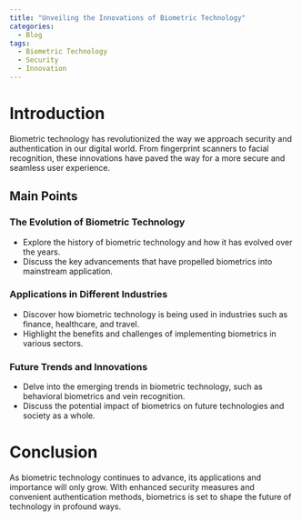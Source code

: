 ```yaml
---
title: "Unveiling the Innovations of Biometric Technology"
categories:
  - Blog
tags:
  - Biometric Technology
  - Security
  - Innovation
---
```


# Introduction
Biometric technology has revolutionized the way we approach security and authentication in our digital world. From fingerprint scanners to facial recognition, these innovations have paved the way for a more secure and seamless user experience.

## Main Points
### The Evolution of Biometric Technology
- Explore the history of biometric technology and how it has evolved over the years.
- Discuss the key advancements that have propelled biometrics into mainstream application.

### Applications in Different Industries
- Discover how biometric technology is being used in industries such as finance, healthcare, and travel.
- Highlight the benefits and challenges of implementing biometrics in various sectors.

### Future Trends and Innovations
- Delve into the emerging trends in biometric technology, such as behavioral biometrics and vein recognition.
- Discuss the potential impact of biometrics on future technologies and society as a whole.

# Conclusion
As biometric technology continues to advance, its applications and importance will only grow. With enhanced security measures and convenient authentication methods, biometrics is set to shape the future of technology in profound ways.
